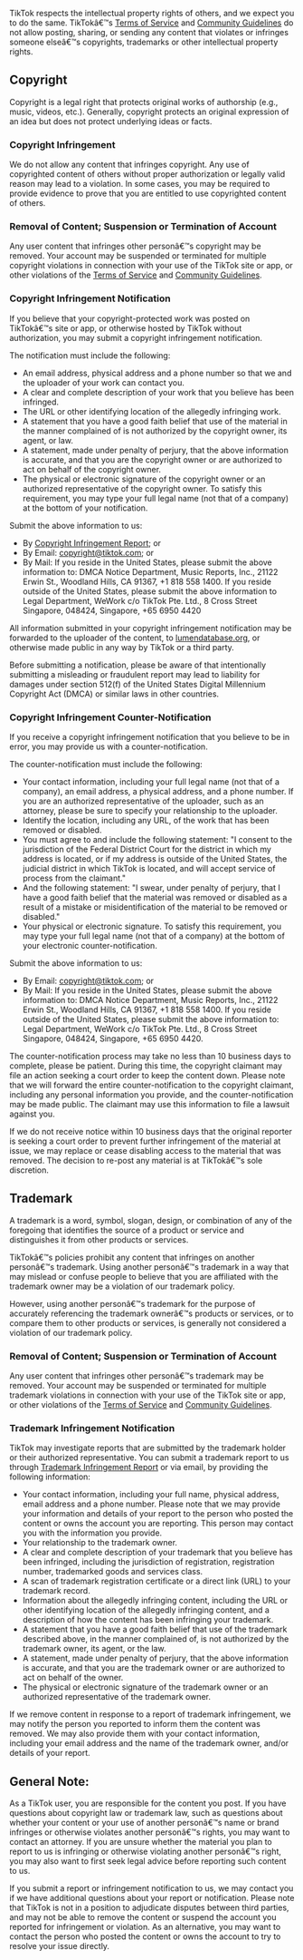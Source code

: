 TikTok respects the intellectual property rights of others, and we expect you to do the same. TikTokâ€™s [Terms of Service](https://www.tiktok.com/en/terms-of-use) and [Community Guidelines](https://www.tiktok.com/community-guidelines) do not allow posting, sharing, or sending any content that violates or infringes someone elseâ€™s copyrights, trademarks or other intellectual property rights.

  

**Copyright**
-------------

Copyright is a legal right that protects original works of authorship (e.g., music, videos, etc.). Generally, copyright protects an original expression of an idea but does not protect underlying ideas or facts.

### **Copyright Infringement**

We do not allow any content that infringes copyright. Any use of copyrighted content of others without proper authorization or legally valid reason may lead to a violation. In some cases, you may be required to provide evidence to prove that you are entitled to use copyrighted content of others.

### **Removal of Content; Suspension or Termination of Account**

Any user content that infringes other personâ€™s copyright may be removed. Your account may be suspended or terminated for multiple copyright violations in connection with your use of the TikTok site or app, or other violations of the [Terms of Service](https://www.tiktok.com/en/terms-of-use) and [Community Guidelines](https://www.tiktok.com/community-guidelines).

### **Copyright Infringement Notification**

If you believe that your copyright-protected work was posted on TikTokâ€™s site or app, or otherwise hosted by TikTok without authorization, you may submit a copyright infringement notification.

The notification must include the following:

*   An email address, physical address and a phone number so that we and the uploader of your work can contact you.
*   A clear and complete description of your work that you believe has been infringed.
*   The URL or other identifying location of the allegedly infringing work.
*   A statement that you have a good faith belief that use of the material in the manner complained of is not authorized by the copyright owner, its agent, or law.
*   A statement, made under penalty of perjury, that the above information is accurate, and that you are the copyright owner or are authorized to act on behalf of the copyright owner.
*   The physical or electronic signature of the copyright owner or an authorized representative of the copyright owner. To satisfy this requirement, you may type your full legal name (not that of a company) at the bottom of your notification.

Submit the above information to us:

*   By [Copyright Infringement Report](https://www.tiktok.com/legal/report/Copyright); or
*   By Email: [copyright@tiktok.com](mailto:copyright@tiktok.com); or
*   By Mail: If you reside in the United States, please submit the above information to: DMCA Notice Department, Music Reports, Inc., 21122 Erwin St., Woodland Hills, CA 91367, +1 818 558 1400. If you reside outside of the United States, please submit the above information to Legal Department, WeWork c/o TikTok Pte. Ltd., 8 Cross Street Singapore, 048424, Singapore, +65 6950 4420

All information submitted in your copyright infringement notification may be forwarded to the uploader of the content, to [lumendatabase.org](https://www.lumendatabase.org/), or otherwise made public in any way by TikTok or a third party.

Before submitting a notification, please be aware of that intentionally submitting a misleading or fraudulent report may lead to liability for damages under section 512(f) of the United States Digital Millennium Copyright Act (DMCA) or similar laws in other countries.

### **Copyright Infringement Counter-Notification**

If you receive a copyright infringement notification that you believe to be in error, you may provide us with a counter-notification.

The counter-notification must include the following:

*   Your contact information, including your full legal name (not that of a company), an email address, a physical address, and a phone number. If you are an authorized representative of the uploader, such as an attorney, please be sure to specify your relationship to the uploader.
*   Identify the location, including any URL, of the work that has been removed or disabled.
*   You must agree to and include the following statement: "I consent to the jurisdiction of the Federal District Court for the district in which my address is located, or if my address is outside of the United States, the judicial district in which TikTok is located, and will accept service of process from the claimant."
*   And the following statement: "I swear, under penalty of perjury, that I have a good faith belief that the material was removed or disabled as a result of a mistake or misidentification of the material to be removed or disabled."
*   Your physical or electronic signature. To satisfy this requirement, you may type your full legal name (not that of a company) at the bottom of your electronic counter-notification.

Submit the above information to us:

*   By Email: [copyright@tiktok.com](mailto:copyright@tiktok.com); or
*   By Mail: If you reside in the United States, please submit the above information to: DMCA Notice Department, Music Reports, Inc., 21122 Erwin St., Woodland Hills, CA 91367, +1 818 558 1400. If you reside outside of the United States, please submit the above information to: Legal Department, WeWork c/o TikTok Pte. Ltd., 8 Cross Street Singapore, 048424, Singapore, +65 6950 4420.

The counter-notification process may take no less than 10 business days to complete, please be patient. During this time, the copyright claimant may file an action seeking a court order to keep the content down. Please note that we will forward the entire counter-notification to the copyright claimant, including any personal information you provide, and the counter-notification may be made public. The claimant may use this information to file a lawsuit against you.

If we do not receive notice within 10 business days that the original reporter is seeking a court order to prevent further infringement of the material at issue, we may replace or cease disabling access to the material that was removed. The decision to re-post any material is at TikTokâ€™s sole discretion.

  

**Trademark**
-------------

A trademark is a word, symbol, slogan, design, or combination of any of the foregoing that identifies the source of a product or service and distinguishes it from other products or services.

TikTokâ€™s policies prohibit any content that infringes on another personâ€™s trademark. Using another personâ€™s trademark in a way that may mislead or confuse people to believe that you are affiliated with the trademark owner may be a violation of our trademark policy.

However, using another personâ€™s trademark for the purpose of accurately referencing the trademark ownerâ€™s products or services, or to compare them to other products or services, is generally not considered a violation of our trademark policy.

### **Removal of Content; Suspension or Termination of Account**

Any user content that infringes other personâ€™s trademark may be removed. Your account may be suspended or terminated for multiple trademark violations in connection with your use of the TikTok site or app, or other violations of the [Terms of Service](https://www.tiktok.com/en/terms-of-use) and [Community Guidelines](https://www.tiktok.com/community-guidelines).

### **Trademark Infringement Notification**

TikTok may investigate reports that are submitted by the trademark holder or their authorized representative. You can submit a trademark report to us through [Trademark Infringement Report](https://www.tiktok.com/legal/report/Trademark) or via email, by providing the following information:

*   Your contact information, including your full name, physical address, email address and a phone number. Please note that we may provide your information and details of your report to the person who posted the content or owns the account you are reporting. This person may contact you with the information you provide.
*   Your relationship to the trademark owner.
*   A clear and complete description of your trademark that you believe has been infringed, including the jurisdiction of registration, registration number, trademarked goods and services class.
*   A scan of trademark registration certificate or a direct link (URL) to your trademark record.
*   Information about the allegedly infringing content, including the URL or other identifying location of the allegedly infringing content, and a description of how the content has been infringing your trademark.
*   A statement that you have a good faith belief that use of the trademark described above, in the manner complained of, is not authorized by the trademark owner, its agent, or the law.
*   A statement, made under penalty of perjury, that the above information is accurate, and that you are the trademark owner or are authorized to act on behalf of the owner.
*   The physical or electronic signature of the trademark owner or an authorized representative of the trademark owner.

If we remove content in response to a report of trademark infringement, we may notify the person you reported to inform them the content was removed. We may also provide them with your contact information, including your email address and the name of the trademark owner, and/or details of your report.

  

**General Note:**
-----------------

As a TikTok user, you are responsible for the content you post. If you have questions about copyright law or trademark law, such as questions about whether your content or your use of another personâ€™s name or brand infringes or otherwise violates another personâ€™s rights, you may want to contact an attorney. If you are unsure whether the material you plan to report to us is infringing or otherwise violating another personâ€™s right, you may also want to first seek legal advice before reporting such content to us.

If you submit a report or infringement notification to us, we may contact you if we have additional questions about your report or notification. Please note that TikTok is not in a position to adjudicate disputes between third parties, and may not be able to remove the content or suspend the account you reported for infringement or violation. As an alternative, you may want to contact the person who posted the content or owns the account to try to resolve your issue directly.